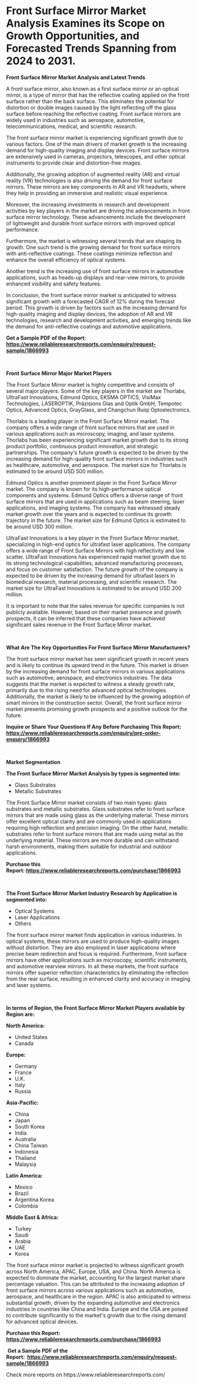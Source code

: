 <p><h1>Front Surface Mirror Market Analysis Examines its Scope on Growth Opportunities, and Forecasted Trends Spanning from 2024 to 2031.</h1></p><p><strong>Front Surface Mirror Market Analysis and Latest Trends</strong></p>
<p><p>A front surface mirror, also known as a first surface mirror or an optical mirror, is a type of mirror that has the reflective coating applied on the front surface rather than the back surface. This eliminates the potential for distortion or double images caused by the light reflecting off the glass surface before reaching the reflective coating. Front surface mirrors are widely used in industries such as aerospace, automotive, telecommunications, medical, and scientific research.</p><p>The front surface mirror market is experiencing significant growth due to various factors. One of the main drivers of market growth is the increasing demand for high-quality imaging and display devices. Front surface mirrors are extensively used in cameras, projectors, telescopes, and other optical instruments to provide clear and distortion-free images.</p><p>Additionally, the growing adoption of augmented reality (AR) and virtual reality (VR) technologies is also driving the demand for front surface mirrors. These mirrors are key components in AR and VR headsets, where they help in providing an immersive and realistic visual experience.</p><p>Moreover, the increasing investments in research and development activities by key players in the market are driving the advancements in front surface mirror technology. These advancements include the development of lightweight and durable front surface mirrors with improved optical performance.</p><p>Furthermore, the market is witnessing several trends that are shaping its growth. One such trend is the growing demand for front surface mirrors with anti-reflective coatings. These coatings minimize reflection and enhance the overall efficiency of optical systems.</p><p>Another trend is the increasing use of front surface mirrors in automotive applications, such as heads-up displays and rear-view mirrors, to provide enhanced visibility and safety features.</p><p>In conclusion, the front surface mirror market is anticipated to witness significant growth with a forecasted CAGR of 12% during the forecast period. This growth is driven by factors such as the increasing demand for high-quality imaging and display devices, the adoption of AR and VR technologies, research and development activities, and emerging trends like the demand for anti-reflective coatings and automotive applications.</p></p>
<p><strong>Get a Sample PDF of the Report:&nbsp; <a href="https://www.reliableresearchreports.com/enquiry/request-sample/1866993">https://www.reliableresearchreports.com/enquiry/request-sample/1866993</a></strong></p>
<p>&nbsp;</p>
<p><strong>Front Surface Mirror Major Market Players</strong></p>
<p><p>The Front Surface Mirror market is highly competitive and consists of several major players. Some of the key players in the market are Thorlabs, UltraFast Innovations, Edmund Optics, EKSMA OPTICS, VisiMax Technologies, LASEROPTIK, Präzisions Glas and Optik GmbH, Tempotec Optics, Advanced Optics, GrayGlass, and Changchun Ruiqi Optoelectronics.</p><p>Thorlabs is a leading player in the Front Surface Mirror market. The company offers a wide range of front surface mirrors that are used in various applications such as microscopy, imaging, and laser systems. Thorlabs has been experiencing significant market growth due to its strong product portfolio, continuous product innovation, and strategic partnerships. The company's future growth is expected to be driven by the increasing demand for high-quality front surface mirrors in industries such as healthcare, automotive, and aerospace. The market size for Thorlabs is estimated to be around USD 500 million.</p><p>Edmund Optics is another prominent player in the Front Surface Mirror market. The company is known for its high-performance optical components and systems. Edmund Optics offers a diverse range of front surface mirrors that are used in applications such as beam steering, laser applications, and imaging systems. The company has witnessed steady market growth over the years and is expected to continue its growth trajectory in the future. The market size for Edmund Optics is estimated to be around USD 300 million.</p><p>UltraFast Innovations is a key player in the Front Surface Mirror market, specializing in high-end optics for ultrafast laser applications. The company offers a wide range of Front Surface Mirrors with high reflectivity and low scatter. UltraFast Innovations has experienced rapid market growth due to its strong technological capabilities, advanced manufacturing processes, and focus on customer satisfaction. The future growth of the company is expected to be driven by the increasing demand for ultrafast lasers in biomedical research, material processing, and scientific research. The market size for UltraFast Innovations is estimated to be around USD 200 million.</p><p>It is important to note that the sales revenue for specific companies is not publicly available. However, based on their market presence and growth prospects, it can be inferred that these companies have achieved significant sales revenue in the Front Surface Mirror market.</p></p>
<p>&nbsp;</p>
<p><strong>What Are The Key Opportunities For Front Surface Mirror Manufacturers?</strong></p>
<p><p>The front surface mirror market has seen significant growth in recent years and is likely to continue its upward trend in the future. This market is driven by the increasing demand for front surface mirrors in various applications such as automotive, aerospace, and electronics industries. The data suggests that the market is expected to witness a steady growth rate, primarily due to the rising need for advanced optical technologies. Additionally, the market is likely to be influenced by the growing adoption of smart mirrors in the construction sector. Overall, the front surface mirror market presents promising growth prospects and a positive outlook for the future.</p></p>
<p><strong>Inquire or Share Your Questions If Any Before Purchasing This Report: <a href="https://www.reliableresearchreports.com/enquiry/pre-order-enquiry/1866993">https://www.reliableresearchreports.com/enquiry/pre-order-enquiry/1866993</a></strong></p>
<p>&nbsp;</p>
<p><strong>Market Segmentation</strong></p>
<p><strong>The Front Surface Mirror Market Analysis by types is segmented into:</strong></p>
<p><ul><li>Glass Substrates</li><li>Metallic Substrates</li></ul></p>
<p><p>The Front Surface Mirror market consists of two main types: glass substrates and metallic substrates. Glass substrates refer to front surface mirrors that are made using glass as the underlying material. These mirrors offer excellent optical clarity and are commonly used in applications requiring high reflection and precision imaging. On the other hand, metallic substrates refer to front surface mirrors that are made using metal as the underlying material. These mirrors are more durable and can withstand harsh environments, making them suitable for industrial and outdoor applications.</p></p>
<p><strong>Purchase this Report:&nbsp;<a href="https://www.reliableresearchreports.com/purchase/1866993">https://www.reliableresearchreports.com/purchase/1866993</a></strong></p>
<p>&nbsp;</p>
<p><strong>The Front Surface Mirror Market Industry Research by Application is segmented into:</strong></p>
<p><ul><li>Optical Systems</li><li>Laser Applications</li><li>Others</li></ul></p>
<p><p>The front surface mirror market finds application in various industries. In optical systems, these mirrors are used to produce high-quality images without distortion. They are also employed in laser applications where precise beam redirection and focus is required. Furthermore, front surface mirrors have other applications such as microscopy, scientific instruments, and automotive rearview mirrors. In all these markets, the front surface mirrors offer superior reflection characteristics by eliminating the reflection from the rear surface, resulting in enhanced clarity and accuracy in imaging and laser systems.</p></p>
<p>&nbsp;</p>
<p><strong>In terms of Region, the Front Surface Mirror Market Players available by Region are:</strong></p>
<p>
    <p> <strong> North America: </strong>
        <ul>
            <li>United States</li>
            <li>Canada</li>
        </ul>
        </p> 
    <p> <strong> Europe: </strong>
        <ul>
            <li>Germany</li>
            <li>France</li>
            <li>U.K.</li>
            <li>Italy</li>
            <li>Russia</li>
        </ul>
        </p> 
    <p> <strong> Asia-Pacific: </strong>
        <ul>
            <li>China</li>
            <li>Japan</li>
            <li>South Korea</li>
            <li>India</li>
            <li>Australia</li>
            <li>China Taiwan</li>
            <li>Indonesia</li>
            <li>Thailand</li>
            <li>Malaysia</li>
        </ul>
        </p> 
    <p> <strong> Latin America: </strong>
        <ul>
            <li>Mexico</li>
            <li>Brazil</li>
            <li>Argentina Korea</li>
            <li>Colombia</li>
        </ul>
        </p> 
    <p> <strong> Middle East & Africa: </strong>
        <ul>
            <li>Turkey</li>
            <li>Saudi</li>
            <li>Arabia</li>
            <li>UAE</li>
            <li>Korea</li>
        </ul>
    </p>
    </p>
<p><p>The front surface mirror market is projected to witness significant growth across North America, APAC, Europe, USA, and China. North America is expected to dominate the market, accounting for the largest market share percentage valuation. This can be attributed to the increasing adoption of front surface mirrors across various applications such as automotive, aerospace, and healthcare in the region. APAC is also anticipated to witness substantial growth, driven by the expanding automotive and electronics industries in countries like China and India. Europe and the USA are poised to contribute significantly to the market's growth due to the rising demand for advanced optical devices.</p></p>
<p><strong>Purchase this Report: <a href="https://www.reliableresearchreports.com/purchase/1866993">https://www.reliableresearchreports.com/purchase/1866993</a></strong></p>
<p>&nbsp;<strong>Get a Sample PDF of the Report:&nbsp;&nbsp;<a href="https://www.reliableresearchreports.com/enquiry/request-sample/1866993">https://www.reliableresearchreports.com/enquiry/request-sample/1866993</a></strong></p>
<p><strong></strong></p>
<p>Check more reports on https://www.reliableresearchreports.com/</p>